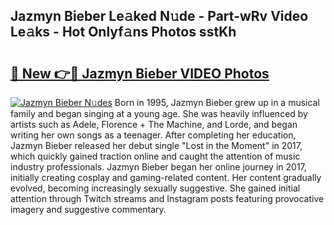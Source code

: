 ## Jazmyn Bieber Le𝚊ked N𝚞de - Part-wRv Video Le𝚊ks - Hot Onlyf𝚊ns Photos sstKh

# <h2><a href="http://ab88230.deff.icu/?id=Jazmyn+Bieber">🔗 New 👉🔴 Jazmyn Bieber VIDEO Photos</a></h2>

[![Jazmyn Bieber N𝚞des](https://i.imgur.com/rIISA9y.gif)](http://ab88230.deff.icu/?id=Jazmyn+Bieber)
Born in 1995, Jazmyn Bieber grew up in a musical family and began singing at a young age. She was heavily influenced by artists such as Adele, Florence + The Machine, and Lorde, and began writing her own songs as a teenager. After completing her education, Jazmyn Bieber released her debut single "Lost in the Moment" in 2017, which quickly gained traction online and caught the attention of music industry professionals. Jazmyn Bieber began her online journey in 2017, initially creating cosplay and gaming-related content. Her content gradually evolved, becoming increasingly sexually suggestive. She gained initial attention through Twitch streams and Instagram posts featuring provocative imagery and suggestive commentary.
